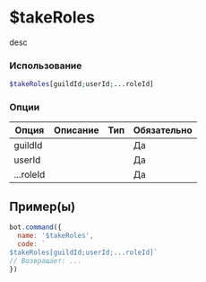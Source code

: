 # $takeRoles
desc
### Использование
```php
$takeRoles[guildId;userId;...roleId]
```

### Опции

| Опция | Описание | Тип | Обязательно |
|--------|-------------|------|----------|
| guildId |  |  | Да | 
| userId |  |  | Да | 
| ...roleId |  |  | Да |
## Пример(ы)

```javascript
bot.command({
  name: '$takeRoles',
  code: `
$takeRoles[guildId;userId;...roleId]`
// Возвращает: ...
})
```